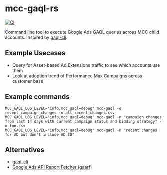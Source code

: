 # mcc-gaql-rs

[![CI](https://github.com/mhuang74/mcc-gaql-rs/actions/workflows/rust.yml/badge.svg)](https://github.com/mhuang74/mcc-gaql-rs/actions/workflows/rust.yml)

Command line tool to execute Google Ads GAQL queries across MCC child accounts. Inspired by [gaql-cli](https://github.com/getyourguide/gaql-cli).

## Example Usecases

* Query for Asset-based Ad Extensions traffic to see which accounts use them
* Look at adoption trend of Performance Max Campaigns across customer base

## Example commands

```
MCC_GAQL_LOG_LEVEL="info,mcc_gaql=debug" mcc-gaql -q recent_campaign_changes -o all_recent_changes.csv
MCC_GAQL_LOG_LEVEL="info,mcc_gaql=debug" mcc-gaql -n "campaign changes from last 14 days with current campaign status and bidding strategy" -o foo.csv
MCC_GAQL_LOG_LEVEL="info,mcc_gaql=debug" mcc-gaql -n "recent changes for AD but don't include AD ID"
```

## Alternatives

* [gaql-cli](https://github.com/getyourguide/gaql-cli)
* [Google Ads API Report Fetcher (gaarf)](https://github.com/google/ads-api-report-fetcher)

